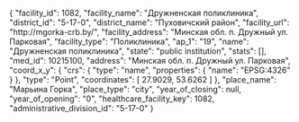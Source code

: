 {
    "facility_id": 1082,
    "facility_name": "Дружненская поликлиника",
    "district_id": "5-17-0",
    "district_name": "Пуховичский район",
    "facility_url": "http:\/\/mgorka-crb.by\/",
    "facility_address": "Минская обл. п. Дружный ул. Парковая",
    "facility_type": "Поликлиника",
    "ap_1": "19",
    "name": "Дружненская поликлиника",
    "state": "public institution",
    "stats": [],
    "med_id": 10215100,
    "address": "Минская обл. п. Дружный ул. Парковая",
    "coord_x_y": {
        "crs": {
            "type": "name",
            "properties": {
                "name": "EPSG:4326"
            }
        },
        "type": "Point",
        "coordinates": [
            27.9029,
            53.6262
        ]
    },
    "place_name": "Марьина Горка",
    "place_type": "city",
    "year_of_closing": null,
    "year_of_opening": "0",
    "healthcare_facility_key": 1082,
    "administrative_division_id": "5-17-0"
}